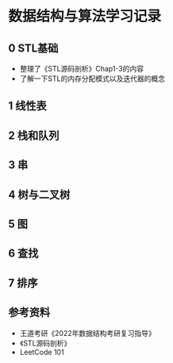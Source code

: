 # 数据结构与算法学习记录
## 0 STL基础
- 整理了《STL源码剖析》Chap1-3的内容
- 了解一下STL的内存分配模式以及迭代器的概念
## 1 线性表
## 2 栈和队列
## 3 串
## 4 树与二叉树
## 5 图
## 6 查找
## 7 排序
## 参考资料
- 王道考研《2022年数据结构考研复习指导》
- 《STL源码剖析》
- LeetCode 101
